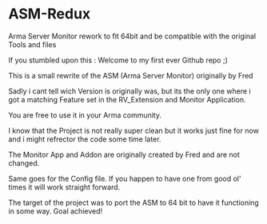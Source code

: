 # ASM-Redux
Arma Server Monitor rework to fit 64bit and be compatible with the original Tools and files

If you stumbled upon this : Welcome to my first ever Github repo ;)

This is a small rewrite of the ASM (Arma Server Monitor) originally by Fred

Sadly i cant tell wich Version is originally was, but its the only one where i got a matching Feature set in the RV_Extension and Monitor Application.

You are free to use it in your Arma community. 

I know that the Project is not really super clean but it works just fine for now and i might refrector the code some time later.

The Monitor App and Addon are originally created by Fred and are not changed.

Same goes for the Config file. If you happen to have one from good ol' times it will work straight forward.

The target of the project was to port the ASM to 64 bit to have it functioning in some way.
Goal achieved! 
